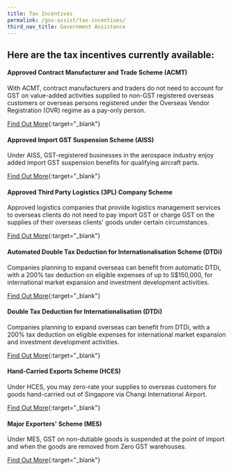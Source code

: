 ```yaml
---
title: Tax Incentives
permalink: /gov-assist/tax-incentives/
third_nav_title: Government Assistance
---
```


## Here are the tax incentives currently available:

#### Approved Contract Manufacturer and Trade Scheme (ACMT)

With ACMT, contract manufacturers and traders do not need to account for GST on value-added activities supplied to non-GST registered overseas customers or overseas persons registered under the Overseas Vendor Registration (OVR) regime as a pay-only person.

[Find Out More](https://www.iras.gov.sg/irashome/Schemes/GST/Approved-Contract-Manufacturer-and-Trader--ACMT--Scheme/){:target="_blank"}

#### Approved Import GST Suspension Scheme (AISS)

Under AISS, GST-registered businesses in the aerospace industry enjoy added import GST suspension benefits for qualifying aircraft parts.

[Find Out More](https://www.iras.gov.sg/irashome/Schemes/GST/Approved-Import-GST-Suspension-Scheme--AISS-/){:target="_blank"}

#### Approved Third Party Logistics (3PL) Company Scheme

Approved logistics companies that provide logistics management services to overseas clients do not need to pay import GST or charge GST on the supplies of their overseas clients' goods under certain circumstances.

[Find Out More](https://www.iras.gov.sg/IRASHome/Schemes/GST/Approved-Third-Party-Logistics--3PL--Company-Scheme/){:target="_blank"}

#### Automated Double Tax Deduction for Internationalisation Scheme (DTDi)

Companies planning to expand overseas can benefit from automatic DTDi, with a 200% tax deduction on eligible expenses of up to S$150,000, for international market expansion and investment development activities.

[Find Out More](https://www.iras.gov.sg/irashome/Schemes/Businesses/Double-Tax-Deduction-for-Internationalisation-Scheme/){:target="_blank"}

#### Double Tax Deduction for Internationalisation (DTDi)

Companies planning to expand overseas can benefit from DTDi, with a 200% tax deduction on eligible expenses for international market expansion and investment development activities.

[Find Out More](https://www.enterprisesg.gov.sg/financial-assistance/tax-incentives/tax-incentives/double-tax-deduction-for-internationalisation){:target="_blank"}

#### Hand-Carried Exports Scheme (HCES)

Under HCES, you may zero-rate your supplies to overseas customers for goods hand-carried out of Singapore via Changi International Airport.

[Find Out More](https://www.iras.gov.sg/IRASHome/Schemes/GST/Hand-Carried-Exports-Scheme--HCES-/){:target="_blank"}

#### Major Exporters' Scheme (MES)

Under MES, GST on non-dutiable goods is suspended at the point of import and when the goods are removed from Zero GST warehouses.

[Find Out More](https://www.iras.gov.sg/irashome/Schemes/GST/Major-Exporter-Scheme--MES-/){:target="_blank"}
